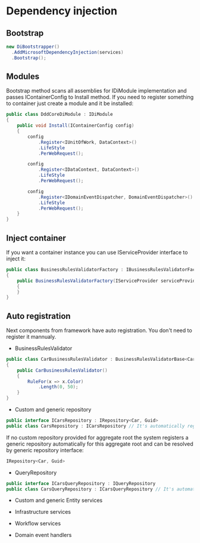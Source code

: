 # Dependency injection

## Bootstrap

  ```csharp
new DiBootstrapper()
    .AddMicrosoftDependencyInjection(services)    
    .Bootstrap();
```

## Modules
Bootstrap method scans all assemblies for IDiModule implementation and passes IContainerConfig to Install method. If you need to register something to container just create a module and it be installed:
```csharp
public class DddCoreDiModule : IDiModule
{
    public void Install(IContainerConfig config)
    {
        config
            .Register<IUnitOfWork, DataContext>()
            .LifeStyle
            .PerWebRequest();

        config
            .Register<IDataContext, DataContext>()
            .LifeStyle
            .PerWebRequest();

        config
            .Register<IDomainEventDispatcher, DomainEventDispatcher>()
            .LifeStyle
            .PerWebRequest();
    }
}
```

## Inject container
If you want a container instance you can use IServiceProvider interface to inject it:
```csharp
public class BusinessRulesValidatorFactory : IBusinessRulesValidatorFactory
{
    public BusinessRulesValidatorFactory(IServiceProvider serviceProvider)
    {
    }
}
```

## Auto registration
Next components from framework have auto registration. You don't need to register it mannualy.

- BusinessRulesValidator

```csharp
public class CarBusinessRulesValidator : BusinessRulesValidatorBase<Car>
{
    public CarBusinessRulesValidator()
    {
        RuleFor(x => x.Color)
            .Length(0, 50);
    }
}
```

-  Custom and generic repository

```csharp
public interface ICarsRepository : IRepository<Car, Guid>
public class CarsRepository : ICarsRepository // It's automatically registered for ICarsRepository and IRepository<Car, Guid>
```

If no custom repository provided for aggregate root the system registers a generic repository automatically for this aggregate root and can be resolved by generic repository interface:
```csharp
IRepository<Car, Guid>
```

- QueryRepository

```csharp
public interface ICarsQueryRepository : IQueryRepository
public class CarsQueryRepository : ICarsQueryRepository // It's automatically registered for ICarsQueryRepository
```

- Custom and generic Entity services

- Infrastructure services

- Workflow services

- Domain event handlers





